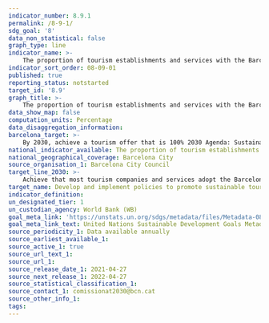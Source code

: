 ```yaml
---
indicator_number: 8.9.1
permalink: /8-9-1/
sdg_goal: '8'
data_non_statistical: false
graph_type: line
indicator_name: >-
    The proportion of tourism establishments and services with the Barcelona Safe Tourism label
indicator_sort_order: 08-09-01
published: true
reporting_status: notstarted
target_id: '8.9'
graph_title: >-
    The proportion of tourism establishments and services with the Barcelona Safe Tourism label
data_show_map: false
computation_units: Percentage
data_disaggregation_information: 
barcelona_target: >-
    By 2030, achieve a tourism offer that is 100% 2030 Agenda: Sustainable, safe and high-quality
national_indicator_available: The proportion of tourism establishments and services with the Barcelona Safe Tourism label
national_geographical_coverage: Barcelona City
source_organisation_1: Barcelona City Council
target_line_2030: >-
    Achieve that most tourism companies and services adopt the Barcelona Safe Tourism commitment: Above 50.0%
target_name: Develop and implement policies to promote sustainable tourism which create employment and promote local culture and products
indicator_definition:
un_designated_tier: 1
un_custodian_agency: World Bank (WB)
goal_meta_link: 'https://unstats.un.org/sdgs/metadata/files/Metadata-08-09-01.pdf'
goal_meta_link_text: United Nations Sustainable Development Goals Metadata (pdf 894kB)
source_periodicity_1: Data available annually
source_earliest_available_1: 
source_active_1: true
source_url_text_1: 
source_url_1:
source_release_date_1: 2021-04-27
source_next_release_1: 2022-04-27
source_statistical_classification_1: 
source_contact_1: comissionat2030@bcn.cat
source_other_info_1:
tags:
---
```

